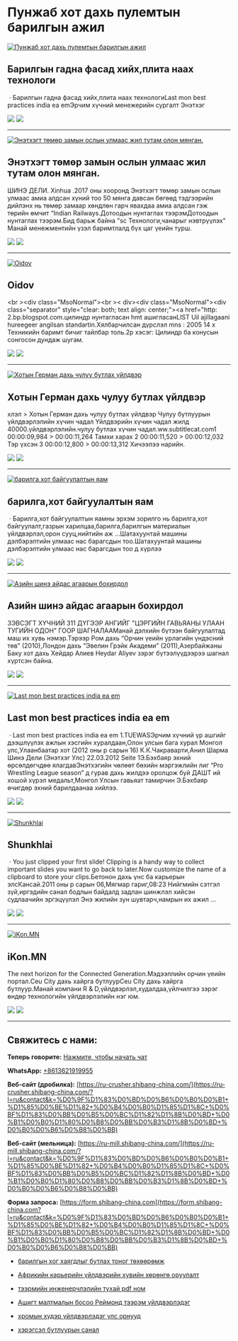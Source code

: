 # Пунжаб хот дахь пулемтын барилгын ажил

<a href="https://swt.shibang-china.com/?l=ru&img&k=%D0%9F%D1%83%D0%BD%D0%B6%D0%B0%D0%B1+%D1%85%D0%BE%D1%82+%D0%B4%D0%B0%D1%85%D1%8C+%D0%BF%D1%83%D0%BB%D0%B5%D0%BC%D1%82%D1%8B%D0%BD+%D0%B1%D0%B0%D1%80%D0%B8%D0%BB%D0%B3%D1%8B%D0%BD+%D0%B0%D0%B6%D0%B8%D0%BB" target="_blank">![Пунжаб хот дахь пулемтын барилгын ажил](http://static.shibang-china.com/all-800x300/43.jpg)</a>

## Барилгын гадна фасад хийх,плита наах технологи
&nbsp;&#0183;&#32;Барилгын гадна фасад хийх,плита наах технологиLast mon best practices india ea emЭрчим хүчний менежерийн сургалт Энэтхэг


<a href="https://whatsapp.shibangsoft.com/WhatsApp.php" target="_blank" title="WhatsApp">![](http://static.shibang-china.com/icon/whatsapp.png)</a> <a href="https://swt.shibang-china.com/?l=ru&icon&k=%D0%9F%D1%83%D0%BD%D0%B6%D0%B0%D0%B1+%D1%85%D0%BE%D1%82+%D0%B4%D0%B0%D1%85%D1%8C+%D0%BF%D1%83%D0%BB%D0%B5%D0%BC%D1%82%D1%8B%D0%BD+%D0%B1%D0%B0%D1%80%D0%B8%D0%BB%D0%B3%D1%8B%D0%BD+%D0%B0%D0%B6%D0%B8%D0%BB" target="_blank">![](http://static.shibang-china.com/icon/chat-ru.png)</a>

---

<a href="https://swt.shibang-china.com/?l=ru&img&k=%D0%9F%D1%83%D0%BD%D0%B6%D0%B0%D0%B1+%D1%85%D0%BE%D1%82+%D0%B4%D0%B0%D1%85%D1%8C+%D0%BF%D1%83%D0%BB%D0%B5%D0%BC%D1%82%D1%8B%D0%BD+%D0%B1%D0%B0%D1%80%D0%B8%D0%BB%D0%B3%D1%8B%D0%BD+%D0%B0%D0%B6%D0%B8%D0%BB" target="_blank">![Энэтхэгт төмөр замын ослын улмаас жил тутам олон мянган.](http://static.shibang-china.com/all-800x300/278.jpg)</a>

## Энэтхэгт төмөр замын ослын улмаас жил тутам олон мянган.
ШИНЭ ДЕЛИ. Xinhua .2017 оны хооронд Энэтхэгт төмөр замын ослын улмаас амиа алдсан хүний тоо 50 мянга давсан бөгөөд тэдгээрийн дийлэнх нь төмөр замаар хөндлөн гарч явахдаа амиа алдсан гэж төрийн өмчит “Indian Railways.Дотоодын нунтаглах тээрэмДотоодын нунтаглах тээрэм.Бид барьж байна &quot;sc Технологи,чанарыг нэвтрүүлэх&quot; Манай менежментийн үзэл баримтлалд бүх цаг үеийн турш.


<a href="https://whatsapp.shibangsoft.com/WhatsApp.php" target="_blank" title="WhatsApp">![](http://static.shibang-china.com/icon/whatsapp.png)</a> <a href="https://swt.shibang-china.com/?l=ru&icon&k=%D0%9F%D1%83%D0%BD%D0%B6%D0%B0%D0%B1+%D1%85%D0%BE%D1%82+%D0%B4%D0%B0%D1%85%D1%8C+%D0%BF%D1%83%D0%BB%D0%B5%D0%BC%D1%82%D1%8B%D0%BD+%D0%B1%D0%B0%D1%80%D0%B8%D0%BB%D0%B3%D1%8B%D0%BD+%D0%B0%D0%B6%D0%B8%D0%BB" target="_blank">![](http://static.shibang-china.com/icon/chat-ru.png)</a>

---

<a href="https://swt.shibang-china.com/?l=ru&img&k=%D0%9F%D1%83%D0%BD%D0%B6%D0%B0%D0%B1+%D1%85%D0%BE%D1%82+%D0%B4%D0%B0%D1%85%D1%8C+%D0%BF%D1%83%D0%BB%D0%B5%D0%BC%D1%82%D1%8B%D0%BD+%D0%B1%D0%B0%D1%80%D0%B8%D0%BB%D0%B3%D1%8B%D0%BD+%D0%B0%D0%B6%D0%B8%D0%BB" target="_blank">![Oidov](http://static.shibang-china.com/all-800x300/1530.jpg)</a>

## Oidov
&lt;br &gt;&lt;div class=&quot;MsoNormal&quot;&gt;&lt;br &gt;&lt; div&gt;&lt;div class=&quot;MsoNormal&quot;&gt;&lt;div class=&quot;separator&quot; style=&quot;clear: both; text align: center;&quot;&gt;&lt;a href=&quot;http: 2.bp.blogspot.com.цилиндр нунтагласан hmt ашигласанLIST Uil ajillagaani hureegeer angilsan standartin.Хялбарчилсан дүрслэл mns : 2005 14 х Техникийн баримт бичиг тайлбар толь.2р хэсэг: Цилиндр ба конусын сонгосон дундаж шугам.


<a href="https://whatsapp.shibangsoft.com/WhatsApp.php" target="_blank" title="WhatsApp">![](http://static.shibang-china.com/icon/whatsapp.png)</a> <a href="https://swt.shibang-china.com/?l=ru&icon&k=%D0%9F%D1%83%D0%BD%D0%B6%D0%B0%D0%B1+%D1%85%D0%BE%D1%82+%D0%B4%D0%B0%D1%85%D1%8C+%D0%BF%D1%83%D0%BB%D0%B5%D0%BC%D1%82%D1%8B%D0%BD+%D0%B1%D0%B0%D1%80%D0%B8%D0%BB%D0%B3%D1%8B%D0%BD+%D0%B0%D0%B6%D0%B8%D0%BB" target="_blank">![](http://static.shibang-china.com/icon/chat-ru.png)</a>

---

<a href="https://swt.shibang-china.com/?l=ru&img&k=%D0%9F%D1%83%D0%BD%D0%B6%D0%B0%D0%B1+%D1%85%D0%BE%D1%82+%D0%B4%D0%B0%D1%85%D1%8C+%D0%BF%D1%83%D0%BB%D0%B5%D0%BC%D1%82%D1%8B%D0%BD+%D0%B1%D0%B0%D1%80%D0%B8%D0%BB%D0%B3%D1%8B%D0%BD+%D0%B0%D0%B6%D0%B8%D0%BB" target="_blank">![Хотын Герман дахь чулуу бутлах үйлдвэр](http://static.shibang-china.com/all-800x300/259.jpg)</a>

## Хотын Герман дахь чулуу бутлах үйлдвэр
хлэл &gt; Хотын Герман дахь чулуу бутлах үйлдвэр Чулуу бутлуурын үйлдвэрлэлийн хүчин чадал Үйлдвэрийн хүчин чадал жилд 40000.үйлдвэрлэлийн.чулуу бутлах хүчин чадал.ww.subtitlecat.com1 00:00:09,984 &gt; 00:00:11,264 Тамхи харах 2 00:00:11,520 &gt; 00:00:12,032 Тэр үхсэн 3 00:00:12,800 &gt; 00:00:13,312 Хичээлээ нарийн.


<a href="https://whatsapp.shibangsoft.com/WhatsApp.php" target="_blank" title="WhatsApp">![](http://static.shibang-china.com/icon/whatsapp.png)</a> <a href="https://swt.shibang-china.com/?l=ru&icon&k=%D0%9F%D1%83%D0%BD%D0%B6%D0%B0%D0%B1+%D1%85%D0%BE%D1%82+%D0%B4%D0%B0%D1%85%D1%8C+%D0%BF%D1%83%D0%BB%D0%B5%D0%BC%D1%82%D1%8B%D0%BD+%D0%B1%D0%B0%D1%80%D0%B8%D0%BB%D0%B3%D1%8B%D0%BD+%D0%B0%D0%B6%D0%B8%D0%BB" target="_blank">![](http://static.shibang-china.com/icon/chat-ru.png)</a>

---

<a href="https://swt.shibang-china.com/?l=ru&img&k=%D0%9F%D1%83%D0%BD%D0%B6%D0%B0%D0%B1+%D1%85%D0%BE%D1%82+%D0%B4%D0%B0%D1%85%D1%8C+%D0%BF%D1%83%D0%BB%D0%B5%D0%BC%D1%82%D1%8B%D0%BD+%D0%B1%D0%B0%D1%80%D0%B8%D0%BB%D0%B3%D1%8B%D0%BD+%D0%B0%D0%B6%D0%B8%D0%BB" target="_blank">![барилга,хот байгуулалтын яам](http://static.shibang-china.com/all-800x300/1461.jpg)</a>

## барилга,хот байгуулалтын яам
&nbsp;&#0183;&#32;Барилга,хот байгуулалтын яамны эрхэм зорилго нь барилга,хот байгуулалт,газрын харилцаа,барилга,барилгын материалын үйлдвэрлэл,орон сууц,нийтийн аж …Шатахуунтай машины дэлбэрэлтийн улмаас нас барагсдын тоо.Шатахуунтай машины дэлбэрэлтийн улмаас нас барагсдын тоо д хүрлээ


<a href="https://whatsapp.shibangsoft.com/WhatsApp.php" target="_blank" title="WhatsApp">![](http://static.shibang-china.com/icon/whatsapp.png)</a> <a href="https://swt.shibang-china.com/?l=ru&icon&k=%D0%9F%D1%83%D0%BD%D0%B6%D0%B0%D0%B1+%D1%85%D0%BE%D1%82+%D0%B4%D0%B0%D1%85%D1%8C+%D0%BF%D1%83%D0%BB%D0%B5%D0%BC%D1%82%D1%8B%D0%BD+%D0%B1%D0%B0%D1%80%D0%B8%D0%BB%D0%B3%D1%8B%D0%BD+%D0%B0%D0%B6%D0%B8%D0%BB" target="_blank">![](http://static.shibang-china.com/icon/chat-ru.png)</a>

---

<a href="https://swt.shibang-china.com/?l=ru&img&k=%D0%9F%D1%83%D0%BD%D0%B6%D0%B0%D0%B1+%D1%85%D0%BE%D1%82+%D0%B4%D0%B0%D1%85%D1%8C+%D0%BF%D1%83%D0%BB%D0%B5%D0%BC%D1%82%D1%8B%D0%BD+%D0%B1%D0%B0%D1%80%D0%B8%D0%BB%D0%B3%D1%8B%D0%BD+%D0%B0%D0%B6%D0%B8%D0%BB" target="_blank">![Азийн шинэ айдас агаарын бохирдол](http://static.shibang-china.com/all-800x300/547.jpg)</a>

## Азийн шинэ айдас агаарын бохирдол
ЗЭВСЭГТ ХҮЧНИЙ 311 ДҮГЭЭР АНГИЙГ &quot;ЦЭРГИЙН ГАВЬЯАНЫ УЛААН ТУГИЙН ОДОН&quot; ГООР ШАГНАЛААМанай дэлхийн бүтээн байгуулалтад маш их хувь нэмэр.Тэрээр Ром дахь “Орчин үеийн урлагийн үндэсний төв” (2010),Лондон дахь “Эвелин Грэйк Академи” (2011),Азербайжаны Баку хот дахь Хейдар Алиев Heydar Aliyev зэрэг бүтээлүүдээрээ шагнал хүртсэн байна.


<a href="https://whatsapp.shibangsoft.com/WhatsApp.php" target="_blank" title="WhatsApp">![](http://static.shibang-china.com/icon/whatsapp.png)</a> <a href="https://swt.shibang-china.com/?l=ru&icon&k=%D0%9F%D1%83%D0%BD%D0%B6%D0%B0%D0%B1+%D1%85%D0%BE%D1%82+%D0%B4%D0%B0%D1%85%D1%8C+%D0%BF%D1%83%D0%BB%D0%B5%D0%BC%D1%82%D1%8B%D0%BD+%D0%B1%D0%B0%D1%80%D0%B8%D0%BB%D0%B3%D1%8B%D0%BD+%D0%B0%D0%B6%D0%B8%D0%BB" target="_blank">![](http://static.shibang-china.com/icon/chat-ru.png)</a>

---

<a href="https://swt.shibang-china.com/?l=ru&img&k=%D0%9F%D1%83%D0%BD%D0%B6%D0%B0%D0%B1+%D1%85%D0%BE%D1%82+%D0%B4%D0%B0%D1%85%D1%8C+%D0%BF%D1%83%D0%BB%D0%B5%D0%BC%D1%82%D1%8B%D0%BD+%D0%B1%D0%B0%D1%80%D0%B8%D0%BB%D0%B3%D1%8B%D0%BD+%D0%B0%D0%B6%D0%B8%D0%BB" target="_blank">![Last mon best practices india ea em](http://static.shibang-china.com/all-800x300/592.jpg)</a>

## Last mon best practices india ea em
&nbsp;&#0183;&#32;Last mon best practices india ea em 1.TUEWASЭрчим хүчний үр ашгийг дээшлүүлэх ажлын хэсгийн хуралдаан,Олон улсын бага хурал Монгол улс,Улаанбаатар хот (2012 оны р сарын 16) К.К.Чакраварти,Анил Шарма Шинэ Дели (Энэтхэг Улс) 22.03.2012 Seite 1Э.Бэхбаяр эхний өрсөлдөгчдөө ялагдавЭнэтхэгийн чөлөөт бөхийн мэргэжлийн лиг “Pro Wrestling League season” д гурав дахь жилдээ оролцож буй ДАШТ ий хошой хүрэл медальт,Монгол Улсын гавьяат тамирчин Э.Бэхбаяр өчигдөр эхний барилдаанаа хийлээ.


<a href="https://whatsapp.shibangsoft.com/WhatsApp.php" target="_blank" title="WhatsApp">![](http://static.shibang-china.com/icon/whatsapp.png)</a> <a href="https://swt.shibang-china.com/?l=ru&icon&k=%D0%9F%D1%83%D0%BD%D0%B6%D0%B0%D0%B1+%D1%85%D0%BE%D1%82+%D0%B4%D0%B0%D1%85%D1%8C+%D0%BF%D1%83%D0%BB%D0%B5%D0%BC%D1%82%D1%8B%D0%BD+%D0%B1%D0%B0%D1%80%D0%B8%D0%BB%D0%B3%D1%8B%D0%BD+%D0%B0%D0%B6%D0%B8%D0%BB" target="_blank">![](http://static.shibang-china.com/icon/chat-ru.png)</a>

---

<a href="https://swt.shibang-china.com/?l=ru&img&k=%D0%9F%D1%83%D0%BD%D0%B6%D0%B0%D0%B1+%D1%85%D0%BE%D1%82+%D0%B4%D0%B0%D1%85%D1%8C+%D0%BF%D1%83%D0%BB%D0%B5%D0%BC%D1%82%D1%8B%D0%BD+%D0%B1%D0%B0%D1%80%D0%B8%D0%BB%D0%B3%D1%8B%D0%BD+%D0%B0%D0%B6%D0%B8%D0%BB" target="_blank">![Shunkhlai](http://static.shibang-china.com/all-800x300/500.jpg)</a>

## Shunkhlai
&nbsp;&#0183;&#32;You just clipped your first slide! Clipping is a handy way to collect important slides you want to go back to later.Now customize the name of a clipboard to store your clips.Бетонон дахь үнс ба карьерын элсКансай.2011 оны р сарын 06,Мягмар гариг,08:23 Нийгмийн сэтгэл зүй,иргэдийн санал бодлын байдалд задлан шинжлэл хийсэн судлаачийн эргэцүүлэл Энэ жилийн зун шувтарч,намрын их ажил …


<a href="https://whatsapp.shibangsoft.com/WhatsApp.php" target="_blank" title="WhatsApp">![](http://static.shibang-china.com/icon/whatsapp.png)</a> <a href="https://swt.shibang-china.com/?l=ru&icon&k=%D0%9F%D1%83%D0%BD%D0%B6%D0%B0%D0%B1+%D1%85%D0%BE%D1%82+%D0%B4%D0%B0%D1%85%D1%8C+%D0%BF%D1%83%D0%BB%D0%B5%D0%BC%D1%82%D1%8B%D0%BD+%D0%B1%D0%B0%D1%80%D0%B8%D0%BB%D0%B3%D1%8B%D0%BD+%D0%B0%D0%B6%D0%B8%D0%BB" target="_blank">![](http://static.shibang-china.com/icon/chat-ru.png)</a>

---

<a href="https://swt.shibang-china.com/?l=ru&img&k=%D0%9F%D1%83%D0%BD%D0%B6%D0%B0%D0%B1+%D1%85%D0%BE%D1%82+%D0%B4%D0%B0%D1%85%D1%8C+%D0%BF%D1%83%D0%BB%D0%B5%D0%BC%D1%82%D1%8B%D0%BD+%D0%B1%D0%B0%D1%80%D0%B8%D0%BB%D0%B3%D1%8B%D0%BD+%D0%B0%D0%B6%D0%B8%D0%BB" target="_blank">![iKon.MN](http://static.shibang-china.com/all-800x300/1091.jpg)</a>

## iKon.MN
The next horizon for the Connected Generation.Мэдээллийн орчин үеийн портал.Ceu City дахь хайрга бутлуурCeu City дахь хайрга бутлуур.Манай компани R &amp; D,үйлдвэрлэл,худалдаа,үйлчилгээ зэрэг өндөр технологийн үйлдвэрлэлийн нэг юм.


<a href="https://whatsapp.shibangsoft.com/WhatsApp.php" target="_blank" title="WhatsApp">![](http://static.shibang-china.com/icon/whatsapp.png)</a> <a href="https://swt.shibang-china.com/?l=ru&icon&k=%D0%9F%D1%83%D0%BD%D0%B6%D0%B0%D0%B1+%D1%85%D0%BE%D1%82+%D0%B4%D0%B0%D1%85%D1%8C+%D0%BF%D1%83%D0%BB%D0%B5%D0%BC%D1%82%D1%8B%D0%BD+%D0%B1%D0%B0%D1%80%D0%B8%D0%BB%D0%B3%D1%8B%D0%BD+%D0%B0%D0%B6%D0%B8%D0%BB" target="_blank">![](http://static.shibang-china.com/icon/chat-ru.png)</a>

---
## Свяжитесь с нами:

**Теперь говорите:** [Нажмите, чтобы начать чат](https://swt.shibang-china.com?l=ru&contact&k=%D0%9F%D1%83%D0%BD%D0%B6%D0%B0%D0%B1+%D1%85%D0%BE%D1%82+%D0%B4%D0%B0%D1%85%D1%8C+%D0%BF%D1%83%D0%BB%D0%B5%D0%BC%D1%82%D1%8B%D0%BD+%D0%B1%D0%B0%D1%80%D0%B8%D0%BB%D0%B3%D1%8B%D0%BD+%D0%B0%D0%B6%D0%B8%D0%BB)

**WhatsApp:**  [+8613621919955](https://whatsapp.shibangsoft.com/WhatsApp.php)

**Веб-сайт (дробилка):** [https://ru-crusher.shibang-china.com/](https://ru-crusher.shibang-china.com/?l=ru&contact&k=%D0%9F%D1%83%D0%BD%D0%B6%D0%B0%D0%B1+%D1%85%D0%BE%D1%82+%D0%B4%D0%B0%D1%85%D1%8C+%D0%BF%D1%83%D0%BB%D0%B5%D0%BC%D1%82%D1%8B%D0%BD+%D0%B1%D0%B0%D1%80%D0%B8%D0%BB%D0%B3%D1%8B%D0%BD+%D0%B0%D0%B6%D0%B8%D0%BB)

**Веб-сайт (мельница):** [https://ru-mill.shibang-china.com/](https://ru-mill.shibang-china.com/?l=ru&contact&k=%D0%9F%D1%83%D0%BD%D0%B6%D0%B0%D0%B1+%D1%85%D0%BE%D1%82+%D0%B4%D0%B0%D1%85%D1%8C+%D0%BF%D1%83%D0%BB%D0%B5%D0%BC%D1%82%D1%8B%D0%BD+%D0%B1%D0%B0%D1%80%D0%B8%D0%BB%D0%B3%D1%8B%D0%BD+%D0%B0%D0%B6%D0%B8%D0%BB)

**Форма запроса:** [https://form.shibang-china.com](https://form.shibang-china.com?l=ru&contact&k=%D0%9F%D1%83%D0%BD%D0%B6%D0%B0%D0%B1+%D1%85%D0%BE%D1%82+%D0%B4%D0%B0%D1%85%D1%8C+%D0%BF%D1%83%D0%BB%D0%B5%D0%BC%D1%82%D1%8B%D0%BD+%D0%B1%D0%B0%D1%80%D0%B8%D0%BB%D0%B3%D1%8B%D0%BD+%D0%B0%D0%B6%D0%B8%D0%BB)

* [барилгын хог хаягдлыг бутлах тоног төхөөрөмж](../130/%D0%B1%D0%B0%D1%80%D0%B8%D0%BB%D0%B3%D1%8B%D0%BD%20%D1%85%D0%BE%D0%B3%20%D1%85%D0%B0%D1%8F%D0%B3%D0%B4%D0%BB%D1%8B%D0%B3%20%D0%B1%D1%83%D1%82%D0%BB%D0%B0%D1%85%20%D1%82%D0%BE%D0%BD%D0%BE%D0%B3%20%D1%82%D3%A9%D1%85%D3%A9%D3%A9%D1%80%D3%A9%D0%BC%D0%B6.md)

* [Африкийн карьерийн үйлдвэрийн хувийн хөрөнгө оруулалт](../128/%D0%90%D1%84%D1%80%D0%B8%D0%BA%D0%B8%D0%B9%D0%BD%20%D0%BA%D0%B0%D1%80%D1%8C%D0%B5%D1%80%D0%B8%D0%B9%D0%BD%20%D2%AF%D0%B9%D0%BB%D0%B4%D0%B2%D1%8D%D1%80%D0%B8%D0%B9%D0%BD%20%D1%85%D1%83%D0%B2%D0%B8%D0%B9%D0%BD%20%D1%85%D3%A9%D1%80%D3%A9%D0%BD%D0%B3%D3%A9%20%D0%BE%D1%80%D1%83%D1%83%D0%BB%D0%B0%D0%BB%D1%82.md)

* [тээрмийн инженерчлэлийн тухай pdf ном](../129/%D1%82%D1%8D%D1%8D%D1%80%D0%BC%D0%B8%D0%B9%D0%BD%20%D0%B8%D0%BD%D0%B6%D0%B5%D0%BD%D0%B5%D1%80%D1%87%D0%BB%D1%8D%D0%BB%D0%B8%D0%B9%D0%BD%20%D1%82%D1%83%D1%85%D0%B0%D0%B9%20pdf%20%D0%BD%D0%BE%D0%BC.md)

* [Ашигт малтмалын босоо Реймонд тээрэм үйлдвэрлэдэг](../126/%D0%90%D1%88%D0%B8%D0%B3%D1%82%20%D0%BC%D0%B0%D0%BB%D1%82%D0%BC%D0%B0%D0%BB%D1%8B%D0%BD%20%D0%B1%D0%BE%D1%81%D0%BE%D0%BE%20%D0%A0%D0%B5%D0%B9%D0%BC%D0%BE%D0%BD%D0%B4%20%D1%82%D1%8D%D1%8D%D1%80%D1%8D%D0%BC%20%D2%AF%D0%B9%D0%BB%D0%B4%D0%B2%D1%8D%D1%80%D0%BB%D1%8D%D0%B4%D1%8D%D0%B3.md)

* [хромын хүдэр үйлдвэрлэдэг улс орнууд](../127/%D1%85%D1%80%D0%BE%D0%BC%D1%8B%D0%BD%20%D1%85%D2%AF%D0%B4%D1%8D%D1%80%20%D2%AF%D0%B9%D0%BB%D0%B4%D0%B2%D1%8D%D1%80%D0%BB%D1%8D%D0%B4%D1%8D%D0%B3%20%D1%83%D0%BB%D1%81%20%D0%BE%D1%80%D0%BD%D1%83%D1%83%D0%B4.md)

* [хэрэгсэл бутлуурын санал](../127/%D1%85%D1%8D%D1%80%D1%8D%D0%B3%D1%81%D1%8D%D0%BB%20%D0%B1%D1%83%D1%82%D0%BB%D1%83%D1%83%D1%80%D1%8B%D0%BD%20%D1%81%D0%B0%D0%BD%D0%B0%D0%BB.md)